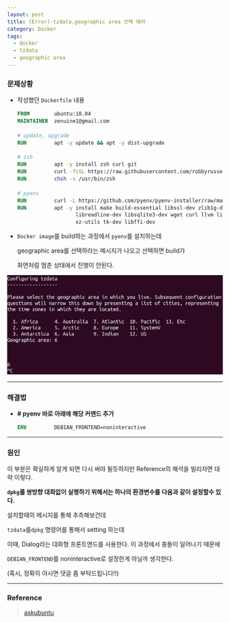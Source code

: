 ```yaml
---
layout: post
title: (Error)-tzdata,geographic area 선택 에러
category: Docker
tags:
  - docker
  - tzdata
  - geographic area
---
```




### 문제상황

- 작성했던 `Dockerfile` 내용

  ```dockerfile
  FROM        ubuntu:18.04
  MAINTAINER  zenuine1@gmail.com
  
  # update, upgrade
  RUN         apt -y update && apt -y dist-upgrade
  
  # zsh
  RUN         apt -y install zsh curl git
  RUN         curl -fsSL https://raw.githubusercontent.com/robbyrussell/oh-my-zsh/master/tools/install.sh | bash
  RUN         chsh -s /usr/bin/zsh
  
  # pyenv
  RUN         curl -L https://github.com/pyenv/pyenv-installer/raw/master/bin/pyenv-installer | bash
  RUN         apt -y install make build-essential libssl-dev zlib1g-dev libbz2-dev \
                     libreadline-dev libsqlite3-dev wget curl llvm libncurses5-dev                        libncursesw5-dev \
                     xz-utils tk-dev libffi-dev
  ```


- `Docker image`를 build하는 과정에서 `pyenv`를 설치하는데 

  geographic area를 선택하라는 메시지가 나오고 선택하면 build가 

  화면처럼 멈춘 상태에서 진행이 안된다.

![dockertzdata](/assets/docker/dockertzdata.png)

------



### 해결법

- **# pyenv 바로 아래에 해당 커맨드 추가**

  ```dockerfile
  ENV         DEBIAN_FRONTEND=noninteractive
  ```

------



### 원인

이 부분은 확실하게 알게 되면 다시 써야 될듯하지만 Reference의 해석을 빌리자면 대략 이렇다.

**`dpkg`를 쌍방향 대화없이 실행하기 위해서는 하나의 환경변수를 다음과 같이 설정할수 있다.**

설치할때의 메시지를 통해 추측해보건데

`tzdata`를`dpkg` 명령어를 통해서 setting 하는데

이때, Dialog라는 대화형 프론트엔드를 사용한다. 이 과정에서 충돌이 일어나기 때문에

`DEBIAN_FRONTEND`를 noninteractive로 설정한게 아닐까 생각한다.

(혹시, 정확히 아시면 댓글 좀 부탁드립니다!!)



---

### Reference

> [askubuntu](https://askubuntu.com/questions/909277/avoiding-user-interaction-with-tzdata-when-installing-certbot-in-a-docker-contai)

